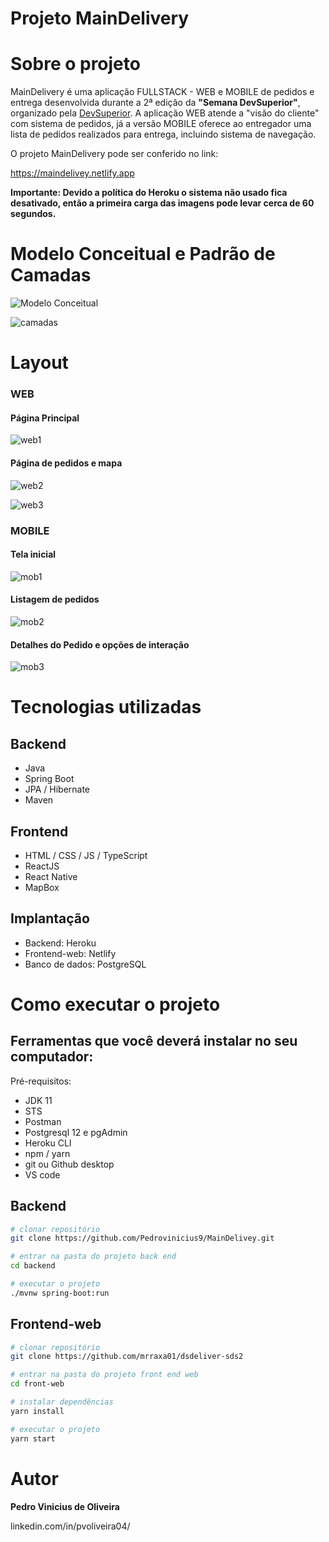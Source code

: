 # Projeto MainDelivery   

# Sobre o projeto

MainDelivery é uma aplicação FULLSTACK - WEB e MOBILE  de pedidos e entrega desenvolvida durante a 2ª edição da **"Semana DevSuperior"**,
organizado pela [DevSuperior](https://devsuperior.com.br "Site da DevSuperior").
A aplicação WEB atende a "visão do cliente" com sistema de pedidos, já a versão MOBILE oferece ao entregador uma lista de pedidos realizados para entrega, incluindo sistema de navegação.

O projeto MainDelivery pode ser conferido no link:

https://maindelivey.netlify.app

**Importante: Devido a política do Heroku o sistema não usado fica desativado, então a primeira carga das imagens pode levar cerca de 60 segundos.**

# Modelo Conceitual e Padrão de Camadas

![Modelo Conceitual](https://github.com/mrraxa01/dsdeliver-sds2/blob/main/assets/modelo-conceitual.png)

![camadas](https://github.com/mrraxa01/dsdeliver-sds2/blob/main/assets/camadas.png)

# Layout

### WEB

#### Página Principal

![web1](https://github.com/mrraxa01/dsdeliver-sds2/blob/main/assets/tela_web1.png)

#### Página de pedidos e mapa

![web2](https://github.com/mrraxa01/dsdeliver-sds2/blob/main/assets/tela_web2.png)

![web3](https://github.com/mrraxa01/dsdeliver-sds2/blob/main/assets/tela_web3.png)

### MOBILE
#### Tela inicial
![mob1](https://github.com/mrraxa01/dsdeliver-sds2/blob/main/assets/Mobile%20P1.png)

#### Listagem de pedidos
![mob2](https://github.com/mrraxa01/dsdeliver-sds2/blob/main/assets/Mobile%20P2.png)

#### Detalhes do Pedido e opções de interação
![mob3](https://github.com/mrraxa01/dsdeliver-sds2/blob/main/assets/Mobile%20P3.png)


# Tecnologias utilizadas
## Backend
- Java
- Spring Boot
- JPA / Hibernate
- Maven
## Frontend
- HTML / CSS / JS / TypeScript
- ReactJS
- React Native
- MapBox

## Implantação
- Backend: Heroku 
- Frontend-web: Netlify 
- Banco de dados: PostgreSQL

# Como executar o projeto

## Ferramentas que você deverá instalar no seu computador:
Pré-requisitos: 
- JDK 11
-	STS
-	Postman
- Postgresql 12 e pgAdmin
- Heroku CLI
- npm / yarn
- git ou Github desktop
- VS code

## Backend

```bash
# clonar repositório
git clone https://github.com/Pedrovinicius9/MainDelivey.git

# entrar na pasta do projeto back end
cd backend

# executar o projeto
./mvnw spring-boot:run
```

## Frontend-web

```bash
# clonar repositório
git clone https://github.com/mrraxa01/dsdeliver-sds2

# entrar na pasta do projeto front end web
cd front-web

# instalar dependências
yarn install

# executar o projeto
yarn start

```
# Autor
**Pedro Vinicius de Oliveira**

<a src="https://www.linkedin.com/in/pvoliveira04/">linkedin.com/in/pvoliveira04/</a>